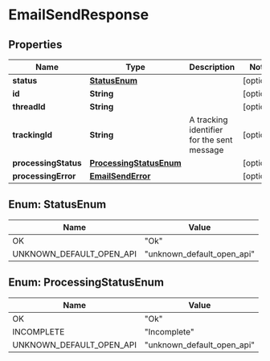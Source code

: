 

# EmailSendResponse


## Properties

| Name | Type | Description | Notes |
|------------ | ------------- | ------------- | -------------|
|**status** | [**StatusEnum**](#StatusEnum) |  |  [optional] |
|**id** | **String** |  |  [optional] |
|**threadId** | **String** |  |  [optional] |
|**trackingId** | **String** | A tracking identifier for the sent message |  [optional] |
|**processingStatus** | [**ProcessingStatusEnum**](#ProcessingStatusEnum) |  |  [optional] |
|**processingError** | [**EmailSendError**](EmailSendError.md) |  |  [optional] |



## Enum: StatusEnum

| Name | Value |
|---- | -----|
| OK | &quot;Ok&quot; |
| UNKNOWN_DEFAULT_OPEN_API | &quot;unknown_default_open_api&quot; |



## Enum: ProcessingStatusEnum

| Name | Value |
|---- | -----|
| OK | &quot;Ok&quot; |
| INCOMPLETE | &quot;Incomplete&quot; |
| UNKNOWN_DEFAULT_OPEN_API | &quot;unknown_default_open_api&quot; |



